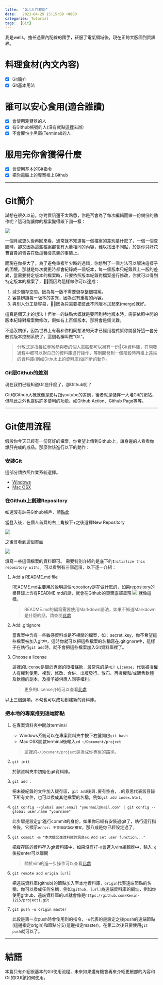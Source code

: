 ```yaml
---
title:  "Git入門教學"
date:   2021-04-29 15:15:00 +0800
categories: Tutorial
tags:  [Git]
--- 
```

我是wells，擔任過室內配線的國手，征服了電氣領域後，現在正跨大版圖到資訊界。

# 料理食材(內文內容)
- [X] Git簡介
- [X] Git基本用法

# 誰可以安心食用(適合誰讀)
- [X] 會使用瀏覽器的人
- [X] 有Github帳號的人(沒有就點[這裡](https://github.com/join)去辦)
- [X] 不會懼怕小黑窗(Terminal)的人

# 服用完你會獲得什麼
- [X] 會使用基本的Git指令
- [X] 把你電腦上的專案推上Github

---

# Git簡介
試想在很久以前，你對資訊還不太熟悉，你是否會為了每次編輯而做一份備份的動作呢？這可能讓你的檔案變得跟下圖一樣：

![](/assets/images/不用git的備份方式.png)

一個月或更久後再回來看，通常就不知道每一個檔案的差別是什麼了，一個一個查閱時，卻又因為這些檔案都含有大量相同的內容，難以找出不同點，於是你只好花費寶貴的青春在做這種沒意義的事情上。


而現在你長大了，為了避免重複年少時的過錯，你想到了一個方法可以解決這樣子的困境，那就是每次變更時都會紀錄成一個版本，每一個版本只紀錄與上一版的差異，當需要特定版本的檔案時，只要依照版本紀錄對檔案進行修改，你就可以得到特定版本的檔案了，而因為這樣做你可以達成：
1. 減少儲存空間，因為每一版不需要儲存整個檔案。
2. 容易辨識每一版本的差異，因為沒有重複的內容。
3. 與別人分工變容易，因為只需要把彼此不同版本加起來(merge)就好。

這真是個天才的想法！但唯一的缺點大概就是要回到特地版本時，需要依照中間的版本紀錄對檔案做修改，假如有上百個版本，那將會是個災難。

不過沒關係，因為世界上有著和你相同想法的天才已經用程式幫你開發好這一套分散式版本控制系統了，這個名稱叫做"Git"。
> 分散式是指每位專案參與者的個人電腦都可以擁有一份Git資料庫，在開發過程中都可以對自己的資料庫進行操作，等到開發到一個階段時再推上遠端的資料庫(例如Github上的資料庫)做同步的動作。

### Git跟Github的差別
現在我們已經知道Git是什麼了，那Github呢？

Git和Github大概就像是影片跟youtube的差別，後者就是儲存一大堆Git的網站，但除此之外也提供許多便利的功能，如Github Action、Github Page等等。

---

# Git使用流程
假設你今天已經有一份寫好的檔案，你希望上傳到Github上，讓身邊的人看看你爆肝完成的成品，那麼你該進行以下的動作：

### 安裝Git
這部分請依照作業系統選擇。

- [Windows](https://gitbook.tw/chapters/environment/install-git-in-windows.html)
- [Mac OSX](https://gitbook.tw/chapters/environment/install-git-in-mac.html)

### 在Github上創建Repository
如還沒有註冊Github帳戶，請[點此](https://github.com/join)

當登入後，在個人首頁的右上角按下+之後選擇New Repository

![](/assets/images/github新增repository.png)

之後會看到這個畫面

![](/assets/images/github新增repository2.png)

填寫一些這個檔案的資料即可。
需要特別介紹的是底下的`Initialize this repository with:`，可以看到有三個選項，以下逐一介紹：
1. Add a README.md file 

    README.md主要用於說明這個repository是在做什麼的，如果repository的根目錄上含有README.md的話，就會在Github的頁面底部呈現
    ![](/assets/images/readme用途.png)
    就像這樣。

    > README.md的編寫需要使用Markdown語法，如果不知道Markdown是什麼的話，請查閱[此處](https://wcc723.github.io/development/2019/11/23/ten-mins-learn-markdown/)

2. Add .gitignore

    當專案中含有一些敏感資料或是不相關的檔案，如：secret_key，你不希望這些檔案被加入git中，這時你就可以把這些檔案的名稱寫在.gitignore中，這樣子在執行`git add`時，就不會把這些檔案加入Git資料庫裡了。
    
3. Choose a license 

    這裡的License是關於專案的授權條款，最常見的是`MIT License`，代表被授權人有權利使用、複製、修改、合併、出版發行、散布、再授權和/或販售軟體及軟體的副本，及授予被供應人同等權利。

    > 更多的License介紹可以查看[此處](https://progressbar.tw/posts/61)

以上三個選項，不勾也可以成功創建新的資料庫。

### 把本地的專案推到遠端節點
1. 在專案資料夾中開啟terminal

    - Windows系統可以在專案資料夾中按下右鍵開啟`git bash`
    - Mac OSX開啟terminal後輸入`cd ~/Document/project`
    > 這裡的`~/Document/project`請換成你專案的路徑。

2. `git init`
    
   於該資料夾中初始化git資料庫。

3. `git add .`

    把未被紀錄的文件加入緩存區，`git add`後與`.`要有空白，`.`的意思代表該目錄下所有文件，也可以換成其他檔案的名稱，例如`git add index.html`。

4. `git config --global user.email "yourmail@mail.com" | git config --global user.name "yourname"`

    此步驟是設定git進行commit的身份，如果你已經有安裝過git了，執行這行指令後，它顯示`error: 不能鎖定設定檔案`，那八成是你已經設定過了。

5. `git commit -m "本次提交進資料庫的訊息ex.Add set user function..."`

    把緩存區的資料存入git資料庫中，如果沒有打`-m`會進入vim編輯器中，輸入`:q`後按enter可以離開
    > 關於vim的進一步操作可以查看[此處](https://blog.techbridge.cc/2020/04/06/how-to-use-vim-as-an-editor-tutorial/)
    
6. `git remote add origin [url]`

    把遠端資料庫(github)的節點加入至本地資料庫，`origin`代表遠端節點的名稱，你可以換成任何名稱，例如:`github`，`[url]`為遠端資料庫的網址，例如你使用github，遠端資料庫的url就會像是`https://github.com/Kevin-1215/project1.git `
    
7. `git push -u origin master` 

    此段是第一次push時會使用到的指令，`-u`代表的是設定之後push的遠端節點(這邊指定origin)和節點分支(這邊指定master)，在第二次後只要使用`git push`就可以了。

---

# 結語
本篇只有介紹很基本的Git使用流程，未來如果還有機會再來介紹更細部的內容和Git的GUI該如何使用。
